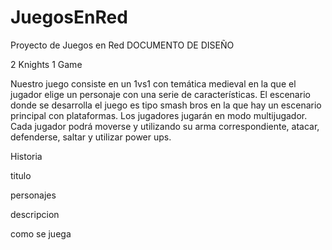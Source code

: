 # JuegosEnRed
Proyecto de Juegos en Red
DOCUMENTO DE DISEÑO

2 Knights 1 Game

Nuestro juego consiste en un 1vs1 con temática medieval en la que el jugador elige un personaje con una serie de características. El escenario donde se desarrolla el juego es tipo smash bros en la que hay un escenario principal con plataformas. Los jugadores jugarán en modo multijugador. Cada jugador podrá moverse y utilizando su arma correspondiente, atacar, defenderse, saltar y utilizar power ups. 

Historia

titulo

personajes

descripcion

como se juega




